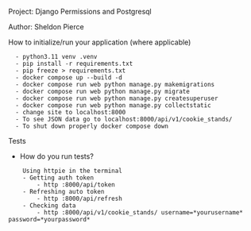 Project: Django Permissions and Postgresql

Author: Sheldon Pierce

How to initialize/run your application (where applicable)

```
  - python3.11 venv .venv
  - pip install -r requirements.txt
  - pip freeze > requirements.txt
  - docker compose up --build -d
  - docker compose run web python manage.py makemigrations
  - docker compose run web python manage.py migrate
  - docker compose run web python manage.py createsuperuser
  - docker compose run web python manage.py collectstatic
  - change site to localhost:8000
  - To see JSON data go to localhost:8000/api/v1/cookie_stands/
  - To shut down properly docker compose down

```

Tests
- How do you run tests?
```
    Using httpie in the terminal
    - Getting auth token
        - http :8000/api/token
    - Refreshing auto token
        - http :8000/api/refresh
    - Checking data
        - http :8000/api/v1/cookie_stands/ username=*yourusername* password=*yourpassword*
```
